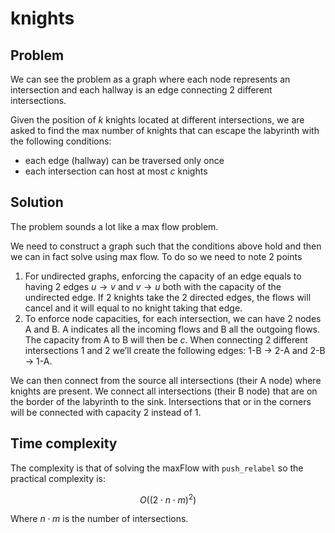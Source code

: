# knights

## Problem

We can see the problem as a graph where each node represents an intersection and each hallway is an edge connecting 2 different intersections.

Given the position of $k$ knights located at different intersections, we are asked to find the max number of knights that can escape the labyrinth with the following conditions:

- each edge (hallway) can be traversed only once
- each intersection can host at most $c$ knights

## Solution

The problem sounds a lot like a max flow problem.

We need to construct a graph such that the conditions above hold and then we can in fact solve using max flow. To do so we need to note 2 points

1. For undirected graphs, enforcing the capacity of an edge equals to having 2 edges  $u \rightarrow v$  and  $v \rightarrow u$  both with the capacity of the undirected edge. If 2 knights take the 2 directed edges, the flows will cancel and it will equal to no knight taking that edge.
2. To enforce node capacities, for each intersection, we can have 2 nodes A and B. A indicates all the incoming flows and B all the outgoing flows. The capacity from A to B will then be $c$. When connecting 2 different intersections 1 and 2 we’ll create the following edges: 
1-B → 2-A    and     2-B → 1-A.

We can then connect from the source all intersections (their A node) where knights are present.
We connect all intersections (their B node) that are on the border of the labyrinth to the sink. Intersections that or in the corners will be connected with capacity 2 instead of 1.

## Time complexity

The complexity is that of solving the maxFlow with `push_relabel` so the practical complexity is:

$$
O((2 \cdot n \cdot m)^2)
$$

Where $n\cdot m$ is the number of intersections.